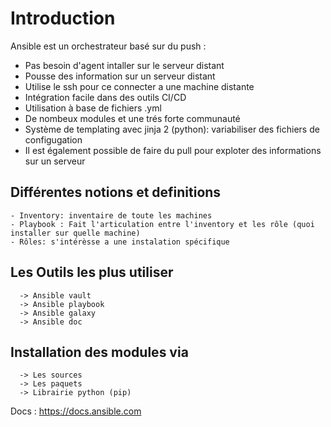 # Introduction

Ansible est un orchestrateur basé sur du push :

- Pas besoin d'agent intaller sur le serveur distant
- Pousse des information sur un serveur distant
- Utilise le ssh pour ce connecter a une machine distante
- Intégration facile dans des outils CI/CD
- Utilisation à base de fichiers .yml
- De nombeux modules et une trés forte communauté
- Système de templating avec jinja 2 (python): variabiliser des fichiers de configugation
- Il est également possible de faire du pull pour exploter des informations sur un serveur

## Différentes notions et definitions

```
- Inventory: inventaire de toute les machines
- Playbook : Fait l'articulation entre l'inventory et les rôle (quoi installer sur quelle machine)
- Rôles: s'intérèsse a une instalation spécifique
```

## Les Outils les plus utiliser

```
  -> Ansible vault
  -> Ansible playbook
  -> Ansible galaxy
  -> Ansible doc
```

## Installation des modules via

```
  -> Les sources
  -> Les paquets
  -> Librairie python (pip)
```

Docs : https://docs.ansible.com
